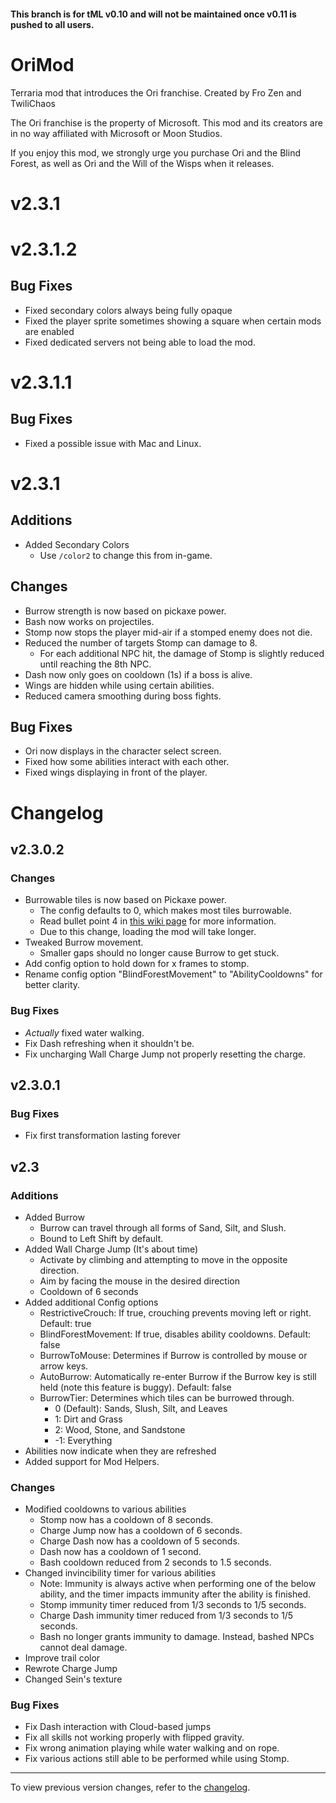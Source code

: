 #### This branch is for tML v0.10 and will not be maintained once v0.11 is pushed to all users.

# OriMod
Terraria mod that introduces the Ori franchise. Created by Fro Zen and TwiliChaos

The Ori franchise is the property of Microsoft. This mod and its creators are in no way affiliated with Microsoft or Moon Studios.

If you enjoy this mod, we strongly urge you purchase Ori and the Blind Forest, as well as Ori and the Will of the Wisps when it releases.

# v2.3.1

# v2.3.1.2
## Bug Fixes
- Fixed secondary colors always being fully opaque
- Fixed the player sprite sometimes showing a square when certain mods are enabled
- Fixed dedicated servers not being able to load the mod.

# v2.3.1.1
## Bug Fixes
- Fixed a possible issue with Mac and Linux.

# v2.3.1
## Additions
- Added Secondary Colors
    - Use `/color2` to change this from in-game.
## Changes
- Burrow strength is now based on pickaxe power.
- Bash now works on projectiles.
- Stomp now stops the player mid-air if a stomped enemy does not die.
- Reduced the number of targets Stomp can damage to 8.
    - For each additional NPC hit, the damage of Stomp is slightly reduced until reaching the 8th NPC.
- Dash now only goes on cooldown (1s) if a boss is alive.
- Wings are hidden while using certain abilities.
- Reduced camera smoothing during boss fights.
## Bug Fixes
- Ori now displays in the character select screen.
- Fixed how some abilities interact with each other.
- Fixed wings displaying in front of the player.

# Changelog
## v2.3.0.2
### Changes
- Burrowable tiles is now based on Pickaxe power.
    - The config defaults to 0, which makes most tiles burrowable.
    - Read bullet point 4 in [this wiki page](https://terraria.gamepedia.com/Pickaxe_power#Mechanics) for more information.
    - Due to this change, loading the mod will take longer.
- Tweaked Burrow movement.
    - Smaller gaps should no longer cause Burrow to get stuck.
- Add config option to hold down for x frames to stomp.
- Rename config option "BlindForestMovement" to "AbilityCooldowns" for better clarity.
### Bug Fixes
- *Actually* fixed water walking.
- Fix Dash refreshing when it shouldn't be.
- Fix uncharging Wall Charge Jump not properly resetting the charge.
## v2.3.0.1
### Bug Fixes
- Fix first transformation lasting forever
## v2.3
### Additions
- Added Burrow
    - Burrow can travel through all forms of Sand, Silt, and Slush.
    - Bound to Left Shift by default.
- Added Wall Charge Jump (It's about time)
    - Activate by climbing and attempting to move in the opposite direction.
    - Aim by facing the mouse in the desired direction
    - Cooldown of 6 seconds
- Added additional Config options
    - RestrictiveCrouch: If true, crouching prevents moving left or right. Default: true
    - BlindForestMovement: If true, disables ability cooldowns. Default: false
    - BurrowToMouse: Determines if Burrow is controlled by mouse or arrow keys.
    - AutoBurrow: Automatically re-enter Burrow if the Burrow key is still held (note this feature is buggy). Default: false
    - BurrowTier: Determines which tiles can be burrowed through.
        - 0 (Default): Sands, Slush, Silt, and Leaves
        - 1: Dirt and Grass
        - 2: Wood, Stone, and Sandstone
        - -1: Everything
- Abilities now indicate when they are refreshed
- Added support for Mod Helpers.
### Changes
- Modified cooldowns to various abilities
    - Stomp now has a cooldown of 8 seconds.
    - Charge Jump now has a cooldown of 6 seconds.
    - Charge Dash now has a cooldown of 5 seconds.
    - Dash now has a cooldown of 1 second.
    - Bash cooldown reduced from 2 seconds to 1.5 seconds.
- Changed invincibility timer for various abilities
    - Note: Immunity is always active when performing one of the below ability, and the timer impacts immunity after the ability is finished.
    - Stomp immunity timer reduced from 1/3 seconds to 1/5 seconds.
    - Charge Dash immunity timer reduced from 1/3 seconds to 1/5 seconds.
    - Bash no longer grants immunity to damage. Instead, bashed NPCs cannot deal damage.
- Improve trail color
- Rewrote Charge Jump
- Changed Sein's texture
### Bug Fixes
- Fix Dash interaction with Cloud-based jumps
- Fix all skills not working properly with flipped gravity.
- Fix wrong animation playing while water walking and on rope.
- Fix various actions still able to be performed while using Stomp.
---
To view previous version changes, refer to the [changelog](CHANGELOG.md).